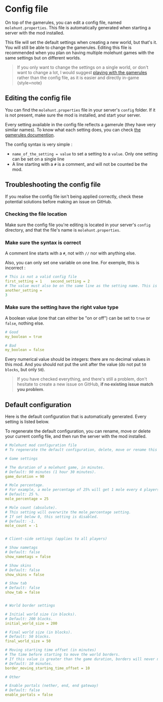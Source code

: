 # Config file

On top of the gamerules, you can edit a config file, named `molehunt.properties`. 
This file is automatically generated when starting a server with the mod installed.

This file will set the default settings when creating a new world, but that's it.
You will still be able to change the gamerules. Editing this file is recommended
when you plan on having multiple molehunt games with the same settings but on
different worlds.

> If you only want to change the settings on a single world, or don't want to change
> a lot, I would suggest [playing with the gamerules](gamerules.md) rather than the config
> file, as it is easier and directly in-game
{style=note}


## Editing the config file

You can find the `molehunt.properties` file in your server's `config` folder.
If it is not present, make sure the mod is installed, and start your server.

Every setting available in the config file reflects a gamerule (they have very
similar names). To know what each setting does, you can check [the gamerules documention](gamerules.md).

The config syntax is very simple :
- `name_of_the_setting = value` to set a setting to a `value`. Only one setting 
  can be set on a single line
- A line starting with a `#` is a comment, and will not be counted be the mod. 


## Troubleshooting the config file

If you realise the config file isn't being applied correctly, check these potential
solutions before making an issue on GitHub.

### Checking the file location

Make sure the config file you're editing is located in your server's `config` directory,
and that the file's name is `molehunt.properties`.

### Make sure the syntax is correct

A comment line starts with a `#`, not with `//` nor with anything else.

Also, you can only set one variable on one line. For exemple, this is incorrect :
```yaml
# This is not a valid config file
first_setting = 1    second_setting = 2
# The value must also be on the same line as the setting name. This is incorrect :
another_setting =
3
```

### Make sure the setting have the right value type

A boolean value (one that can either be "on or off") can be set to `true` or `false`,
nothing else.
```yaml
# Good
my_boolean = true

# Bad
my_boolean = false
```

Every numerical value should be integers: there are no decimal values in this mod. 
And you should not put the unit after the value (do not put `50 blocks`, but only `50`).

> If you have checked everything, and there's still a problem, don't hesitate to
> create a new issue on GitHub, **if no existing issue match you problem**.

## Default configuration

Here is the default configuration that is automatically generated. Every setting 
is listed below.

To regenerate the default configuration, you can rename, move or delete your 
current config file, and then run the server with the mod installed. 

```yaml
# Molehunt mod configuration file
# To regenerate the default configuration, delete, move or rename this file.

# Game settings

# The duration of a molehunt game, in minutes.
# Default: 90 minutes (1 hour 30 minutes).
game_duration = 90

# Mole percentage.
# For example, a mole percentage of 25% will get 1 mole every 4 players.
# Default: 25 %.
mole_percentage = 25

# Mole count (absolute).
# This setting will overwrite the mole_percentage setting.
# If set below 0, this setting is disabled.
# Default: -1.
mole_count = -1


# Client-side settings (applies to all players)

# Show nametags
# Default: false
show_nametags = false

# Show skins
# Default: false
show_skins = false

# Show tab
# Default: false
show_tab = false


# World border settings

# Initial world size (in blocks).
# Default: 200 blocks.
initial_world_size = 200

# Final world size (in blocks).
# Default: 50 blocks.
final_world_size = 50

# Moving starting time offset (in minutes)
# The time before starting to move the world borders.
# If this value is greater than the game duration, borders will never move.
# Default: 10 minutes.
border_moving_starting_time_offset = 10

# Other

# Enable portals (nether, end, end gateway)
# Default: false
enable_portals = false
```
